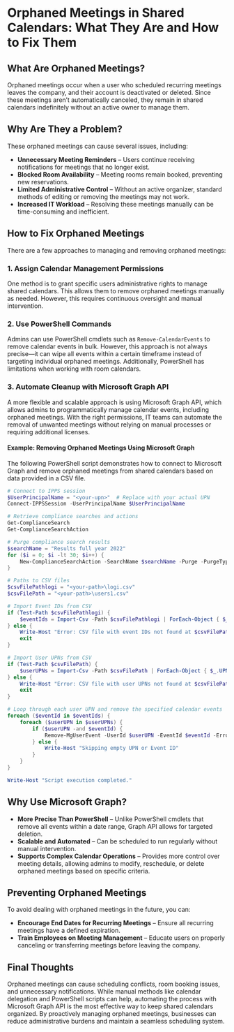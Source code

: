 # Orphaned Meetings in Shared Calendars: What They Are and How to Fix Them

## What Are Orphaned Meetings?
Orphaned meetings occur when a user who scheduled recurring meetings leaves the company, and their account is deactivated or deleted. Since these meetings aren’t automatically canceled, they remain in shared calendars indefinitely without an active owner to manage them.

## Why Are They a Problem?
These orphaned meetings can cause several issues, including:

- **Unnecessary Meeting Reminders** – Users continue receiving notifications for meetings that no longer exist.
- **Blocked Room Availability** – Meeting rooms remain booked, preventing new reservations.
- **Limited Administrative Control** – Without an active organizer, standard methods of editing or removing the meetings may not work.
- **Increased IT Workload** – Resolving these meetings manually can be time-consuming and inefficient.

## How to Fix Orphaned Meetings
There are a few approaches to managing and removing orphaned meetings:

### 1. Assign Calendar Management Permissions
One method is to grant specific users administrative rights to manage shared calendars. This allows them to remove orphaned meetings manually as needed. However, this requires continuous oversight and manual intervention.

### 2. Use PowerShell Commands
Admins can use PowerShell cmdlets such as `Remove-CalendarEvents` to remove calendar events in bulk. However, this approach is not always precise—it can wipe all events within a certain timeframe instead of targeting individual orphaned meetings. Additionally, PowerShell has limitations when working with room calendars.

### 3. Automate Cleanup with Microsoft Graph API
A more flexible and scalable approach is using Microsoft Graph API, which allows admins to programmatically manage calendar events, including orphaned meetings. With the right permissions, IT teams can automate the removal of unwanted meetings without relying on manual processes or requiring additional licenses.

#### Example: Removing Orphaned Meetings Using Microsoft Graph
The following PowerShell script demonstrates how to connect to Microsoft Graph and remove orphaned meetings from shared calendars based on data provided in a CSV file.

```powershell
# Connect to IPPS session
$UserPrincipalName = "<your-upn>"  # Replace with your actual UPN
Connect-IPPSSession -UserPrincipalName $UserPrincipalName

# Retrieve compliance searches and actions
Get-ComplianceSearch
Get-ComplianceSearchAction

# Purge compliance search results
$searchName = "Results full year 2022"
for ($i = 0; $i -lt 30; $i++) {
    New-ComplianceSearchAction -SearchName $searchName -Purge -PurgeType SoftDelete -Confirm:$false
}

# Paths to CSV files
$csvFilePathlogi = "<your-path>\logi.csv"
$csvFilePath = "<your-path>\users1.csv"

# Import Event IDs from CSV
if (Test-Path $csvFilePathlogi) {
    $eventIds = Import-Csv -Path $csvFilePathlogi | ForEach-Object { $_.eventId }
} else {
    Write-Host "Error: CSV file with event IDs not found at $csvFilePathlogi"
    exit
}

# Import User UPNs from CSV
if (Test-Path $csvFilePath) {
    $userUPNs = Import-Csv -Path $csvFilePath | ForEach-Object { $_.UPN }
} else {
    Write-Host "Error: CSV file with user UPNs not found at $csvFilePath"
    exit
}

# Loop through each user UPN and remove the specified calendar events
foreach ($eventId in $eventIds) {
    foreach ($userUPN in $userUPNs) {
        if ($userUPN -and $eventId) {
            Remove-MgUserEvent -UserId $userUPN -EventId $eventId -ErrorAction Continue
        } else {
            Write-Host "Skipping empty UPN or Event ID"
        }
    }
}

Write-Host "Script execution completed."


```` 
## Why Use Microsoft Graph?

- **More Precise Than PowerShell** – Unlike PowerShell cmdlets that remove all events within a date range, Graph API allows for targeted deletion.
- **Scalable and Automated** – Can be scheduled to run regularly without manual intervention.
- **Supports Complex Calendar Operations** – Provides more control over meeting details, allowing admins to modify, reschedule, or delete orphaned meetings based on specific criteria.

## Preventing Orphaned Meetings

To avoid dealing with orphaned meetings in the future, you can:

- **Encourage End Dates for Recurring Meetings** – Ensure all recurring meetings have a defined expiration.
- **Train Employees on Meeting Management** – Educate users on properly canceling or transferring meetings before leaving the company.

## Final Thoughts

Orphaned meetings can cause scheduling conflicts, room booking issues, and unnecessary notifications. While manual methods like calendar delegation and PowerShell scripts can help, automating the process with Microsoft Graph API is the most effective way to keep shared calendars organized. By proactively managing orphaned meetings, businesses can reduce administrative burdens and maintain a seamless scheduling system.
